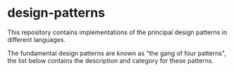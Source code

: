 # design-patterns
This repository contains implementations of the principal design patterns in different languages. 




The fundamental design patterns are known as "the gang of four patterns", the list below contains the description and category for these patterns.

